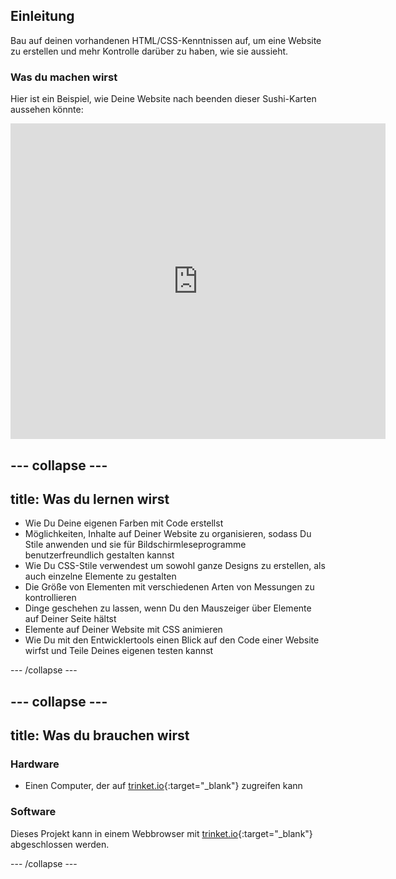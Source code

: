 ## Einleitung

Bau auf deinen vorhandenen HTML/CSS-Kenntnissen auf, um eine Website zu erstellen und mehr Kontrolle darüber zu haben, wie sie aussieht.

### Was du machen wirst

Hier ist ein Beispiel, wie Deine Website nach beenden dieser Sushi-Karten aussehen könnte:

<div class="trinket">
  <iframe src="https://trinket.io/embed/html/257fc31f99?outputOnly=true&start=result" width="600" height="505" frameborder="0" marginwidth="0" marginheight="0" allowfullscreen>
  </iframe>
</div>

--- collapse ---
---
title: Was du lernen wirst
---

+ Wie Du Deine eigenen Farben mit Code erstellst
+ Möglichkeiten, Inhalte auf Deiner Website zu organisieren, sodass Du Stile anwenden und sie für Bildschirmleseprogramme benutzerfreundlich gestalten kannst
+ Wie Du CSS-Stile verwendest um sowohl ganze Designs zu erstellen, als auch einzelne Elemente zu gestalten
+ Die Größe von Elementen mit verschiedenen Arten von Messungen zu kontrollieren
+ Dinge geschehen zu lassen, wenn Du den Mauszeiger über Elemente auf Deiner Seite hältst
+ Elemente auf Deiner Website mit CSS animieren
+ Wie Du mit den Entwicklertools einen Blick auf den Code einer Website wirfst und Teile Deines eigenen testen kannst

--- /collapse ---

--- collapse ---
---
title: Was du brauchen wirst
---

### Hardware

+ Einen Computer, der auf [trinket.io](https://trinket.io){:target="_blank"} zugreifen kann

### Software

Dieses Projekt kann in einem Webbrowser mit [trinket.io](https://trinket.io){:target="_blank"} abgeschlossen werden.

--- /collapse ---